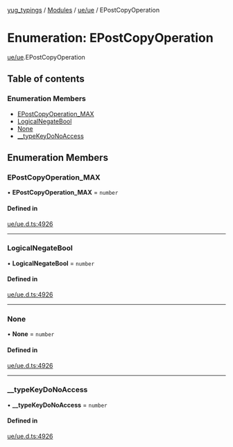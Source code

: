 [yug_typings](../README.md) / [Modules](../modules.md) / [ue/ue](../modules/ue_ue.md) / EPostCopyOperation

# Enumeration: EPostCopyOperation

[ue/ue](../modules/ue_ue.md).EPostCopyOperation

## Table of contents

### Enumeration Members

- [EPostCopyOperation\_MAX](ue_ue.EPostCopyOperation.md#epostcopyoperation_max)
- [LogicalNegateBool](ue_ue.EPostCopyOperation.md#logicalnegatebool)
- [None](ue_ue.EPostCopyOperation.md#none)
- [\_\_typeKeyDoNoAccess](ue_ue.EPostCopyOperation.md#__typekeydonoaccess)

## Enumeration Members

### EPostCopyOperation\_MAX

• **EPostCopyOperation\_MAX** = `number`

#### Defined in

[ue/ue.d.ts:4926](https://github.com/YugMetaverse/yug_typings/blob/b7d9b19/ue/ue.d.ts#L4926)

___

### LogicalNegateBool

• **LogicalNegateBool** = `number`

#### Defined in

[ue/ue.d.ts:4926](https://github.com/YugMetaverse/yug_typings/blob/b7d9b19/ue/ue.d.ts#L4926)

___

### None

• **None** = `number`

#### Defined in

[ue/ue.d.ts:4926](https://github.com/YugMetaverse/yug_typings/blob/b7d9b19/ue/ue.d.ts#L4926)

___

### \_\_typeKeyDoNoAccess

• **\_\_typeKeyDoNoAccess** = `number`

#### Defined in

[ue/ue.d.ts:4926](https://github.com/YugMetaverse/yug_typings/blob/b7d9b19/ue/ue.d.ts#L4926)
